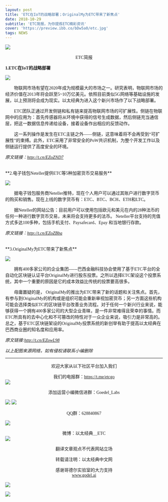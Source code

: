 ```yaml
---
layout: post
title: 'ETC在IoT的战略部署；OriginalMy为ETC带来了新焦点'
date: 2018-10-29
subtitle: 'ETC简报，为你提炼ETC精彩资讯'
cover: 'https://preview.ibb.co/bDw5a0/etc.jpg'
tags: NEWS
---
```


![](https://image.ibb.co/h9VWJA/image.jpg)

<font face="微软雅黑"><center>ETC简报</center></font>

**<font face="微软雅黑">1.ETC在IoT的战略部署</font>**

![](https://preview.ibb.co/jefj2f/ETC-Io-T.jpg)


&emsp;&emsp;<font face="微软雅黑">物联网市场有望在2020年成为规模最大的市场之一。研究表明，物联网市场的经济价值在2013年将会跃至5~10万亿美元。依照目前类似5G网络等基础设施的发展，以上预测将会成为现实。以太经典为进入这个新兴市场作了以下战略部署。</font>

&emsp;&emsp;<font face="微软雅黑">ETC团队正通过开发侧链和私有链来提高物联网市场的可扩展性。侧链在物联网中的应用为：首先传感器将从环境中获得的信号生成数据，然后侧链充当通信层，把这一数据信息传递给设备，接着设备作出相应的反馈动作。</font>

&emsp;&emsp;<font face="微软雅黑">这一系列操作是发生在ETC主链之外——侧链，这意味着将不会再受到“可扩展性”的束缚。此外，ETC采用了非常安全的PoW共识机制，为整个开发工作以及侧链运行提供了高度安全的环境。</font>

*<font face="微软雅黑">原文链接：http://t.cn/EZoZND7</font>*

<br>
**<font face="微软雅黑">2.电子钱包Neteller提供ETC等5种加密货币交易服务</font>**

![](https://image.ibb.co/bLc8TL/Neteller-ETC-5.png)

&emsp;&emsp;<font face="微软雅黑">据电子钱包服务商Neteller推特，现在个人用户可以通过其账户进行数字货币的购买和销售。现在上线的数字货币有：ETC、BTC、BCH、ETH和LTC。</font>

&emsp;&emsp;<font face="微软雅黑">据Neteller的网站公告：目前用户可以使用包括欧元和美元在内的28种法币的任何一种进行数字货币交易，未来将会支持更多的法币。 Neteller平台支持的充值方式多达100多种，包括手机支付、Paysafecard、Epay 和当地银行存款。</font>

*<font face="微软雅黑">原文链接：http://t.cn/EZoZBba</font>*

<br>
**<font face="微软雅黑">3.OriginalMy为ETC带来了新焦点</font>**



![](https://preview.ibb.co/dm2La0/Original-My-ETC.png)

&emsp;&emsp;<font face="微软雅黑">拥有400多家公司的企业集团------巴西金融科技协会使用了基于ETC平台的全自动化区块链认证平台OriginalMy进行股东投票。之所以选择ETC架设这个投票系统，其中一个重要的原因是它的成本效益比传统的投票要高很多。</font>

&emsp;&emsp;<font face="微软雅黑">毋庸置疑的是， OriginalMy的推出为ETC带来了新的话题和关注焦点。首先，有参与到OriginalMy的机构或是组织可能会重新审视加密货币；另一方面这些机构可能会选择类似ETC的区块链平台改善业务流程。对于任何一个新兴行业来说，能够获得一个拥有400多家公司的大型企业青睐，是一件非常难得且荣幸的事情。而ETC所具有的去中心化和不可篡改的特性对于一众企业来说，吸引力是非常高的。总之，基于ETC区块链架设的OriginalMy投票系统的新创举有助于提高以太经典在巴西商业圈的知名度和应用率。</font>


*<font face="微软雅黑">原文链接:http://t.cn/EZowL98
</font>*


*<font face="微软雅黑">以上配图来源网络，如有侵权请联系小编删除</font>*



***
<font face="微软雅黑"><center>欢迎大家从以下社区平台加入我们</center></font>


<font face="微软雅黑"><center>我们的电报群：https://t.me/etcgo</center></font>
![](https://image.ibb.co/dDg5iA/image.jpg)

<font face="微软雅黑"><center>添加运营小编微信进群：Goedel_Labs</center></font>

![](https://preview.ibb.co/hnL6OA/G.jpg)
![](https://preview.ibb.co/bZ4pbV/Yan.jpg)


<font face="微软雅黑"><center>QQ群：628840867</center></font>

![](https://image.ibb.co/fTYFGV/QQ.jpg)

<font face="微软雅黑"><center>微博：以太经典＿ETC</center></font>
![](https://preview.ibb.co/f2cWqq/weibo.jpg)

<font face="微软雅黑"><center>翻译文章观点不代表网站立场</center></font>


<font face="微软雅黑"><center>转载请注明：以太经典中文网</center></font>


<font face="微软雅黑"><center>感谢哥德尔实验室的大力支持</center></font>
[<font face="微软雅黑"><center>www.godel.ai</center></font>](http://www.godel.ai)

![](https://image.ibb.co/mGe2Qq/image.jpg)

[![](https://image.ibb.co/miAkrp/01.jpg)](http://goedel.ai)
